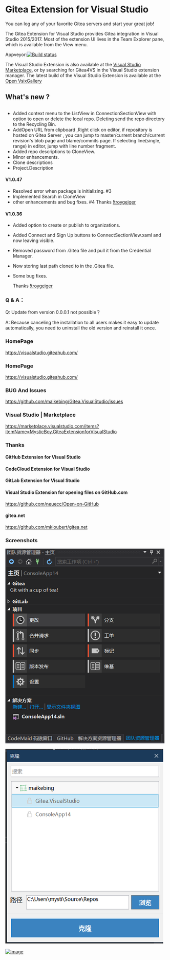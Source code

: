 # Gitea  Extension for Visual Studio

You can log any of your favorite Gitea servers and start your great job!

The Gitea Extension for Visual Studio provides Gitea integration in Visual Studio 2015/2017.
Most of the extension UI lives in the Team Explorer pane, which is available from the View menu.

Appveyor:[![Build status](https://ci.appveyor.com/api/projects/status/045302i4qkxqkfdc?svg=true)](https://ci.appveyor.com/project/MaiKeBing/gitea-visualstudio)

The Visual Studio Extension is also available at the [Visual Studio Marketplace](https://marketplace.visualstudio.com/items?itemName=MysticBoy.GiteaExtensionforVisualStudio), or by searching for Gitea4VS  in the Visual Studio extension manager.
The latest build of the Visual Studio Extension is available at the [Open VsixGallery](http://vsixgallery.com/extension/62991164-1F3E-4AAA-BF2F-537C83AF987C/)


## What's new ?
##

* Added context menu to the ListView in ConnectionSectionView with option to open or delete the local repo. Deleting send the repo directory to the Recycling Bin.
* AddOpen URL from clipboard ,Right click on editor, if repository is hosted on Gitea Server , you can jump to master/current branch/current revision's blob page and blame/commits page. If selecting line(single, range) in editor, jump with line number fragment.
* Added repo descriptions to CloneView.
* Minor enhancements.
* Clone descriptions
* Project.Description

#### V1.0.47

* Resolved error when package is initializing. #3
* Implemented Search in CloneView 
* other enhancements and bug fixes. #4
    Thanks [!troygeiger](https://github.com/troygeiger)


#### V1.0.36

* Added option to create or publish to organizations.
* Added Connect and Sign Up buttons to ConnectSectionView.xaml and now leaving visible.
* Removed password from .Gitea file and pull it from the Credential Manager.
* Now storing last path cloned to in the .Gitea file.
* Some bug fixes.
   
    Thanks [!troygeiger](https://github.com/troygeiger)

### Q & A：

Q: Update from version 0.0.0.1 not possible？

A: Because canceling the installation to all users makes it easy to update automatically, you need to uninstall the old version and reinstall it once.

 
### HomePage
 https://visualstudio.giteahub.com/


 
### HomePage
  https://visualstudio.giteahub.com/

### BUG And Issues
 
https://github.com/maikebing/Gitea.VisualStudio/issues

###    Visual Studio    |   Marketplace
https://marketplace.visualstudio.com/items?itemName=MysticBoy.GiteaExtensionforVisualStudio

### Thanks
 
####  GitHub Extension for Visual Studio
  
####  CodeCloud Extension for  Visual Studio

####  GitLab Extension for  Visual Studio

#### Visual Studio Extension for opening files on GitHub.com
https://github.com/neuecc/Open-on-GitHub 

#### gitea.net
 https://github.com/mkloubert/gitea.net

### Screenshots
![image](docs/gitea1.PNG)

![image](docs/gitea2.PNG)

 
[![image](https://s01.flagcounter.com/map/nwAa/size_s/txt_000000/border_CCCCCC/pageviews_0/viewers_0/flags_0/)](https://info.flagcounter.com/nwAa)

